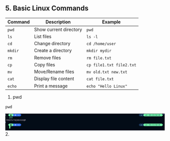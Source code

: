 ## **5. Basic Linux Commands**

| Command | Description            | Example                  |
| ------- | ---------------------- | ------------------------ |
| `pwd`   | Show current directory | `pwd`                    |
| `ls`    | List files             | `ls -l`                  |
| `cd`    | Change directory       | `cd /home/user`          |
| `mkdir` | Create a directory     | `mkdir mydir`            |
| `rm`    | Remove files           | `rm file.txt`            |
| `cp`    | Copy files             | `cp file1.txt file2.txt` |
| `mv`    | Move/Rename files      | `mv old.txt new.txt`     |
| `cat`   | Display file content   | `cat file.txt`           |
| `echo`  | Print a message        | `echo "Hello Linux"`     |

1. pwd

```
pwd
```

![alt text](image.png) 2.
